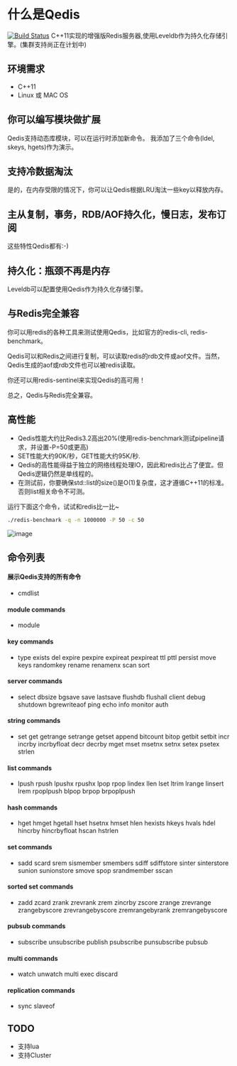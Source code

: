 # 什么是Qedis
[![Build Status](https://travis-ci.org/loveyacper/Qedis.svg?branch=master)](https://travis-ci.org/loveyacper/Qedis)
C++11实现的增强版Redis服务器,使用Leveldb作为持久化存储引擎。(集群支持尚正在计划中)

## 环境需求
* C++11
* Linux 或 MAC OS

## 你可以编写模块做扩展
 Qedis支持动态库模块，可以在运行时添加新命令。
 我添加了三个命令(ldel, skeys, hgets)作为演示。

## 支持冷数据淘汰
 是的，在内存受限的情况下，你可以让Qedis根据LRU淘汰一些key以释放内存。

## 主从复制，事务，RDB/AOF持久化，慢日志，发布订阅
 这些特性Qedis都有:-)

## 持久化：瓶颈不再是内存
 Leveldb可以配置使用Qedis作为持久化存储引擎。

## 与Redis完全兼容
 你可以用redis的各种工具来测试使用Qedis，比如官方的redis-cli, redis-benchmark。

 Qedis可以和Redis之间进行复制，可以读取redis的rdb文件或aof文件。当然，Qedis生成的aof或rdb文件也可以被redis读取。

 你还可以用redis-sentinel来实现Qedis的高可用！

 总之，Qedis与Redis完全兼容。

## 高性能
- Qedis性能大约比Redis3.2高出20%(使用redis-benchmark测试pipeline请求，并设置-P=50或更高)
- SET性能大约90K/秒，GET性能大约95K/秒.
- Qedis的高性能得益于独立的网络线程处理IO，因此和redis比占了便宜。但Qedis逻辑仍然是单线程的。
- 在测试前，你要确保std::list的size()是O(1)复杂度，这才遵循C++11的标准。否则list相关命令不可测。

运行下面这个命令，试试和redis比一比~
```bash
./redis-benchmark -q -n 1000000 -P 50 -c 50
```

![image](https://github.com/loveyacper/Qedis/blob/master/performance.png)

 
## 命令列表
#### 展示Qedis支持的所有命令
- cmdlist

#### module commands
- module

#### key commands
- type exists del expire pexpire expireat pexpireat ttl pttl persist move keys randomkey rename renamenx scan sort

#### server commands
- select dbsize bgsave save lastsave flushdb flushall client debug shutdown bgrewriteaof ping echo info monitor auth

#### string commands
- set get getrange setrange getset append bitcount bitop getbit setbit incr incrby incrbyfloat decr decrby mget mset msetnx setnx setex psetex strlen

#### list commands
- lpush rpush lpushx rpushx lpop rpop lindex llen lset ltrim lrange linsert lrem rpoplpush blpop brpop brpoplpush

#### hash commands
- hget hmget hgetall hset hsetnx hmset hlen hexists hkeys hvals hdel hincrby hincrbyfloat hscan hstrlen

#### set commands
- sadd scard srem sismember smembers sdiff sdiffstore sinter sinterstore sunion sunionstore smove spop srandmember sscan

#### sorted set commands
- zadd zcard zrank zrevrank zrem zincrby zscore zrange zrevrange zrangebyscore zrevrangebyscore zremrangebyrank zremrangebyscore

#### pubsub commands
- subscribe unsubscribe publish psubscribe punsubscribe pubsub

#### multi commands
- watch unwatch multi exec discard

#### replication commands
- sync slaveof


## TODO
* 支持lua
* 支持Cluster
